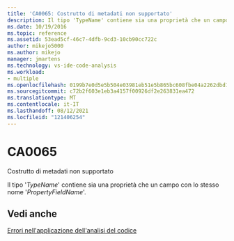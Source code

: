 ```yaml
---
title: 'CA0065: Costrutto di metadati non supportato'
description: Il tipo 'TypeName' contiene sia una proprietà che un campo con lo stesso nome 'PropertyFieldName'.
ms.date: 10/19/2016
ms.topic: reference
ms.assetid: 53ead5cf-46c7-4dfb-9cd3-10cb90cc722c
author: mikejo5000
ms.author: mikejo
manager: jmartens
ms.technology: vs-ide-code-analysis
ms.workload:
- multiple
ms.openlocfilehash: 0199b7e0d5e5b504e03981eb51e5b865bc608fbe04a2262dbd15db7fba0b22fc
ms.sourcegitcommit: c72b2f603e1eb3a4157f00926df2e263831ea472
ms.translationtype: MT
ms.contentlocale: it-IT
ms.lasthandoff: 08/12/2021
ms.locfileid: "121406254"
---
```

# <a name="ca0065"></a>CA0065

Costrutto di metadati non supportato

Il tipo '*TypeName*' contiene sia una proprietà che un campo con lo stesso nome '*PropertyFieldName*'.

## <a name="see-also"></a>Vedi anche
[Errori nell'applicazione dell'analisi del codice](../code-quality/code-analysis-application-errors.md)
